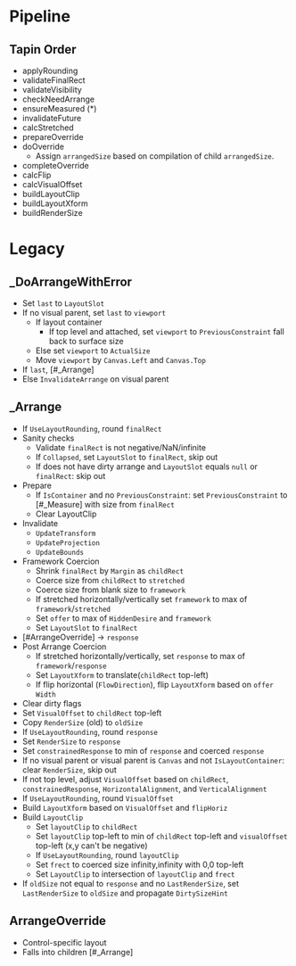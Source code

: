 # Pipeline

## Tapin Order

* applyRounding
* validateFinalRect
* validateVisibility
* checkNeedArrange
* ensureMeasured (*)
* invalidateFuture
* calcStretched
* prepareOverride
* doOverride
    * Assign `arrangedSize` based on compilation of child `arrangedSize`.
* completeOverride
* calcFlip
* calcVisualOffset
* buildLayoutClip
* buildLayoutXform
* buildRenderSize


# Legacy

## _DoArrangeWithError

* Set `last` to `LayoutSlot`
* If no visual parent, set `last` to `viewport`
    * If layout container
        * If top level and attached, set `viewport` to `PreviousConstraint` fall back to surface size
    * Else set `viewport` to `ActualSize`
    * Move `viewport` by `Canvas.Left` and `Canvas.Top`
* If `last`, [#_Arrange]
* Else `InvalidateArrange` on visual parent

## _Arrange

* If `UseLayoutRounding`, round `finalRect`
* Sanity checks
    * Validate `finalRect` is not negative/NaN/infinite
    * If `Collapsed`, set `LayoutSlot` to `finalRect`, skip out
    * If does not have dirty arrange and `LayoutSlot` equals `null` or `finalRect`: skip out
* Prepare
    * If `IsContainer` and no `PreviousConstraint`: set `PreviousConstraint` to [#_Measure] with size from `finalRect`
    * Clear LayoutClip
* Invalidate
    * `UpdateTransform`
    * `UpdateProjection`
    * `UpdateBounds`
* Framework Coercion
    * Shrink `finalRect` by `Margin` as `childRect`
    * Coerce size from `childRect` to `stretched`
    * Coerce size from blank size to `framework`
    * If stretched horizontally/vertically set `framework` to max of `framework`/`stretched`
    * Set `offer` to max of `HiddenDesire` and `framework`
    * Set `LayoutSlot` to `finalRect`
* [#ArrangeOverride] -> `response`
* Post Arrange Coercion
    * If stretched horizontally/vertically, set `response` to max of `framework`/`response`
    * Set `LayoutXform` to translate(`childRect` top-left)
    * If flip horizontal (`FlowDirection`), flip `LayoutXform` based on `offer` `Width`
* Clear dirty flags
* Set `VisualOffset` to `childRect` top-left
* Copy `RenderSize` (old) to `oldSize`
* If `UseLayoutRounding`, round `response`
* Set `RenderSize` to `response`
* Set `constrainedResponse` to min of `response` and coerced `response`
* If no visual parent or visual parent is `Canvas` and not `IsLayoutContainer`: clear `RenderSize`, skip out
* If not top level, adjust `VisualOffset` based on `childRect`, `constrainedResponse`, `HorizontalAlignment`, and `VerticalAlignment`
* If `UseLayoutRounding`, round `VisualOffset`
* Build `LayoutXform` based on `VisualOffset` and `flipHoriz`
* Build `LayoutClip`
    * Set `layoutClip` to `childRect`
    * Set `layoutClip` top-left to min of `childRect` top-left and `visualOffset` top-left (x,y can't be negative)
    * If `UseLayoutRounding`, round `layoutClip`
    * Set `frect` to coerced size infinity,infinity with 0,0 top-left
    * Set `LayoutClip` to intersection of `layoutClip` and `frect`
* If `oldSize` not equal to `response` and no `LastRenderSize`, set `LastRenderSize` to `oldSize` and propagate `DirtySizeHint`

## ArrangeOverride

* Control-specific layout
* Falls into children [#_Arrange]